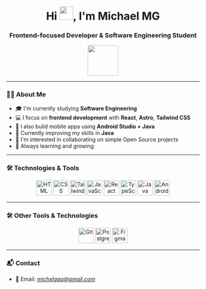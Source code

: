 <h1 align="center">Hi <img src="https://media.giphy.com/media/hvRJCLFzcasrR4ia7z/giphy.gif" width="35"/>, I'm Michael MG</h1>

<h3 align="center">Frontend-focused Developer & Software Engineering Student</h3>

<p align="center">
  <img src="https://c.tenor.com/GN73MKBawZYAAAAi/busy-cute.gif" width="80"/>
</p>

---

### 👨‍💻 About Me

- 🎓 I'm currently studying **Software Engineering**
- 💻 I focus on **frontend development** with **React**, **Astro**, **Tailwind CSS**
- 📱 I also build mobile apps using **Android Studio + Java**
- 📘 Currently improving my skills in **Java**
- 🤝 I'm interested in collaborating on simple Open Source projects
- 🌱 Always learning and growing

---

### 🛠️ Technologies & Tools

<p align="center">
  <img src="https://cdn.jsdelivr.net/gh/devicons/devicon/icons/html5/html5-original.svg" width="40" alt="HTML"/>
  <img src="https://cdn.jsdelivr.net/gh/devicons/devicon/icons/css3/css3-original.svg" width="40" alt="CSS"/>
  <img src="https://cdn.jsdelivr.net/gh/devicons/devicon@latest/icons/tailwindcss/tailwindcss-original.svg" width="40" alt="Tailwind CSS"/>
  <img src="https://cdn.jsdelivr.net/gh/devicons/devicon/icons/javascript/javascript-original.svg" width="40" alt="JavaScript"/>
  <img src="https://cdn.jsdelivr.net/gh/devicons/devicon/icons/react/react-original.svg" width="40" alt="React"/>
  <img src="https://cdn.jsdelivr.net/gh/devicons/devicon/icons/typescript/typescript-original.svg" width="40" alt="TypeScript"/>
  <img src="https://cdn.jsdelivr.net/gh/devicons/devicon/icons/java/java-original.svg" width="40" alt="Java"/>
  <img src="https://cdn.jsdelivr.net/gh/devicons/devicon/icons/android/android-original.svg" width="40" alt="Android Studio"/>
</p>

---

### 🛠 Other Tools & Technologies

<p align="center">
  <img src="https://cdn.jsdelivr.net/gh/devicons/devicon/icons/git/git-original.svg" width="40" alt="Git"/>
  <img src="https://cdn.jsdelivr.net/gh/devicons/devicon/icons/postgresql/postgresql-original.svg" width="40" alt="PostgreSQL"/> 
  <img src="https://cdn.jsdelivr.net/gh/devicons/devicon/icons/figma/figma-original.svg" width="40" alt="Figma"/> 
</p>

---

### 📬 Contact

- 📧 Email: *michxlgaa@gmail.com*

